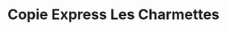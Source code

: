 ---
title: "Copie Express Les Charmettes"
url: /le-vesinet/copie-express-les-charmettes/
shop: Kopieren
---